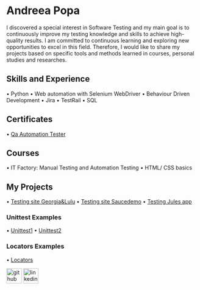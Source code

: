 # Andreea Popa
I discovered a special interest in Software Testing and my main goal is to continuously improve my testing knowledge and skills to achieve high-quality results.  I am committed to continuous learning and exploring new opportunities to excel in this field. Therefore, I would like to share my projects based on specific tools and methods learned in courses, personal studies and researches.

## Skills and Experience
• Python 
• Web automation with Selenium WebDriver
• Behaviour Driven Development
• Jira 
• TestRail
• SQL 

## Certificates
• [Qa Automation Tester](https://www.linkedin.com/posts/andreeapopa9793_qa-automation-testing-certification-activity-7071803579019214849-kGY-?utm_source=share&utm_medium=member_desktop)

## Courses
• IT Factory: Manual Testing and Automation Testing
• HTML/ CSS basics

## My Projects
• [Testing site Georgia&Lulu](https://github.com/AndreeaPopa9/GeorgiaTest_BDD)
• [Testing site Saucedemo](https://github.com/AndreeaPopa9/SaucedemoTest)
• [Testing Jules app](https://github.com/AndreeaPopa9/JulesTest)

### Unittest Examples
• [Unittest1](https://github.com/AndreeaPopa9/Unittest1)
• [Unittest2](https://github.com/AndreeaPopa9/Unittest2)

### Locators Examples
• [Locators](https://github.com/AndreeaPopa9/Locators/tree/main/locators)

[<img src='https://cdn.jsdelivr.net/npm/simple-icons@3.0.1/icons/github.svg' alt='github' height='40'>](https://github.com/AndreeaPopa9)  [<img src='https://cdn.jsdelivr.net/npm/simple-icons@3.0.1/icons/linkedin.svg' alt='linkedin' height='40'>](https://www.linkedin.com/in/andreeapopa9793/)  









